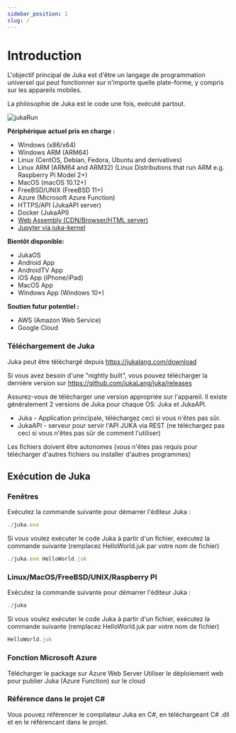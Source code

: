 ```yaml
---
sidebar_position: 1
slug: /
---
```


# Introduction

L'objectif principal de Juka est d'être un langage de programmation universel qui peut fonctionner sur n'importe quelle plate-forme, y compris sur les appareils mobiles.

La philosophie de Juka est le code une fois, exécuté partout.

![jukaRun](/img/latestjuka.gif)

__Périphérique actuel pris en charge :__
- Windows (x86/x64)
- Windows ARM (ARM64)
- Linux (CentOS, Debian, Fedora, Ubuntu and derivatives)
- Linux ARM (ARM64 and ARM32) (Linux Distributions that run ARM e.g. Raspberry Pi Model 2+)
- MacOS (macOS 10.12+)
- FreeBSD/UNIX (FreeBSD 11+)
- Azure (Microsoft Azure Function)
- HTTPS/API (JukaAPI server)
- Docker (JukaAPI)
- [Web Assembly (CDN/Browser/HTML server)](https://github.com/jukaLang/juka-webassembly)
- [Jupyter via juka-kernel](https://github.com/jukaLang/juka_kernel)

__Bientôt disponible:__
- JukaOS
- Android App
- AndroidTV App
- iOS App (iPhone/iPad)
- MacOS App
- Windows App (Windows 10+)

__Soutien futur potentiel :__
- AWS (Amazon Web Service)
- Google Cloud


### Téléchargement de Juka
Juka peut être téléchargé depuis https://jukalang.com/download

Si vous avez besoin d'une "nightly built", vous pouvez télécharger la dernière version sur https://github.com/jukaLang/juka/releases

Assurez-vous de télécharger une version appropriée sur l'appareil. Il existe généralement 2 versions de Juka pour chaque OS: Juka et JukaAPI.
- Juka - Application principale, téléchargez ceci si vous n'êtes pas sûr.
- JukaAPI - serveur pour servir l'API JUKA via REST (ne téléchargez pas ceci si vous n'êtes pas sûr de comment l'utiliser)

Les fichiers doivent être autonomes (vous n'êtes pas requis pour télécharger d'autres fichiers ou installer d'autres programmes)

## Exécution de Juka

### Fenêtres

Exécutez la commande suivante pour démarrer l'éditeur Juka :

```jsx
./juka.exe
```

Si vous voulez exécuter le code Juka à partir d'un fichier, exécutez la commande suivante (remplacez HelloWorld.juk par votre nom de fichier)

```jsx
./juka.exe HelloWorld.juk
```

### Linux/MacOS/FreeBSD/UNIX/Raspberry PI

Exécutez la commande suivante pour démarrer l'éditeur Juka :
```jsx
./juka
```

Si vous voulez exécuter le code Juka à partir d'un fichier, exécutez la commande suivante (remplacez HelloWorld.juk par votre nom de fichier)

```jsx
HelloWorld.juk
```


### Fonction Microsoft Azure

Télécharger le package sur Azure Web Server Utiliser le déploiement web pour publier Juka (Azure Function) sur le cloud

### Référence dans le projet C#

Vous pouvez référencer le compilateur Juka en C#, en téléchargeant C# .dll et en le référencant dans le projet.
